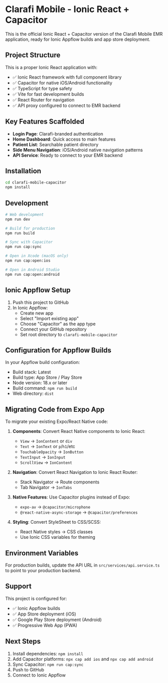 # Clarafi Mobile - Ionic React + Capacitor

This is the official Ionic React + Capacitor version of the Clarafi Mobile EMR application, ready for Ionic Appflow builds and app store deployment.

## Project Structure

This is a proper Ionic React application with:
- ✅ Ionic React framework with full component library
- ✅ Capacitor for native iOS/Android functionality
- ✅ TypeScript for type safety
- ✅ Vite for fast development builds
- ✅ React Router for navigation
- ✅ API proxy configured to connect to EMR backend

## Key Features Scaffolded

- **Login Page**: Clarafi-branded authentication
- **Home Dashboard**: Quick access to main features
- **Patient List**: Searchable patient directory
- **Side Menu Navigation**: iOS/Android native navigation patterns
- **API Service**: Ready to connect to your EMR backend

## Installation

```bash
cd clarafi-mobile-capacitor
npm install
```

## Development

```bash
# Web development
npm run dev

# Build for production
npm run build

# Sync with Capacitor
npm run cap:sync

# Open in Xcode (macOS only)
npm run cap:open:ios

# Open in Android Studio
npm run cap:open:android
```

## Ionic Appflow Setup

1. Push this project to GitHub
2. In Ionic Appflow:
   - Create new app
   - Select "Import existing app"
   - Choose "Capacitor" as the app type
   - Connect your GitHub repository
   - Set root directory to `clarafi-mobile-capacitor`

## Configuration for Appflow Builds

In your Appflow build configuration:
- Build stack: Latest
- Build type: App Store / Play Store
- Node version: 18.x or later
- Build command: `npm run build`
- Web directory: `dist`

## Migrating Code from Expo App

To migrate your existing Expo/React Native code:

1. **Components**: Convert React Native components to Ionic React:
   - `View` → `IonContent` or `div`
   - `Text` → `IonText` or `p`/`h1`/etc
   - `TouchableOpacity` → `IonButton`
   - `TextInput` → `IonInput`
   - `ScrollView` → `IonContent`

2. **Navigation**: Convert React Navigation to Ionic React Router:
   - Stack Navigator → Route components
   - Tab Navigator → `IonTabs`

3. **Native Features**: Use Capacitor plugins instead of Expo:
   - `expo-av` → `@capacitor/microphone`
   - `@react-native-async-storage` → `@capacitor/preferences`

4. **Styling**: Convert StyleSheet to CSS/SCSS:
   - React Native styles → CSS classes
   - Use Ionic CSS variables for theming

## Environment Variables

For production builds, update the API URL in `src/services/api.service.ts` to point to your production backend.

## Support

This project is configured for:
- ✅ Ionic Appflow builds
- ✅ App Store deployment (iOS)
- ✅ Google Play Store deployment (Android)
- ✅ Progressive Web App (PWA)

## Next Steps

1. Install dependencies: `npm install`
2. Add Capacitor platforms: `npx cap add ios` and `npx cap add android`
3. Sync Capacitor: `npm run cap:sync`
4. Push to GitHub
5. Connect to Ionic Appflow
